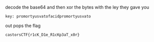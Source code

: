 decode the base64 and then xor the bytes with the ley they gave you

`key: promortyusvatofacidpromortyusvato`

out pops the flag

`castorsCTF{r1cK_D1e_R1cKp3aT_x0r}`